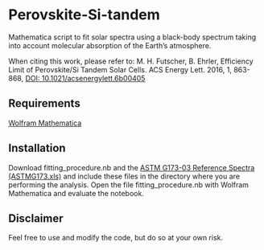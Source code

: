 # Perovskite-Si-tandem

Mathematica script to fit solar spectra using a black-body spectrum taking into account molecular absorption of the Earth’s atmosphere.

When citing this work, please refer to: M. H. Futscher, B. Ehrler, Efficiency Limit of Perovskite/Si Tandem Solar Cells. ACS Energy Lett. 2016, 1, 863-868, [DOI: 10.1021/acsenergylett.6b00405](http://pubs.acs.org/doi/abs/10.1021/acsenergylett.6b00405)

## Requirements

[Wolfram Mathematica](https://www.wolfram.com/mathematica/) 

## Installation

Download fitting_procedure.nb and the [ASTM G173-03 Reference Spectra (ASTMG173.xls)](http://rredc.nrel.gov/solar/spectra/am1.5/astmg173/astmg173.html) and include these files in the directory where you are performing the analysis. Open the file fitting_procedure.nb with Wolfram Mathematica and evaluate the notebook.

## Disclaimer

Feel free to use and modify the code, but do so at your own risk.
